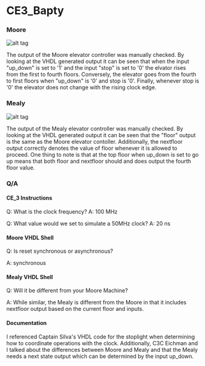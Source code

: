 CE3_Bapty
=========
### Moore

![alt tag](https://raw.github.com/seanbapty/CE3_Bapty/master/moore%20testbench%20out.JPG)

The output of the Moore elevator controller was manually checked. By looking at the VHDL generated output it can be seen that when the input "up_down" is set to '1' and the input "stop" is set to '0' the elvator rises from the first to fourth floors. Conversely, the elevator goes from the fourth to first floors when "up_down" is '0' and stop is '0'. Finally, whenever stop is '0' the elevator does not change with the rising clock edge.

### Mealy

![alt tag](https://raw.github.com/seanbapty/CE3_Bapty/master/mealy_upDownWithoutStop.JPG)

The output of the Mealy elevator controller was manually checked. By looking at the VHDL generated output it can be seen that the "floor" output is the same as the Moore elevator contoller. Additionally, the nextfloor output correctly denotes the value of floor whenever it is allowed to proceed. One thing to note is that at the top floor when up_down is set to go up means that both floor and nextfloor should and does output the fourth floor value.

### Q/A

#### CE_3 Instructions
Q: What is the clock frequency?
A: 100 MHz

Q: What value would we set to simulate a 50MHz clock?
A: 20 ns

#### Moore VHDL Shell
Q: Is reset synchronous or asynchronous?

A: synchronous

#### Mealy VHDL Shell
Q: Will it be different from your Moore Machine?

A: While similar, the Mealy is different from the Moore in that it includes nextfloor output based on the current floor and inputs.


#### Documentation
I referenced Captain Silva's VHDL code for the stoplight when determining how to coordinate operations with the clock. Additionally, C3C Eichman and I talked about the differences between Moore and Mealy and that the Mealy needs a next state output which can be determined by the input up_down.

